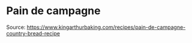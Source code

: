 # Pain de campagne

Source: https://www.kingarthurbaking.com/recipes/pain-de-campagne-country-bread-recipe
